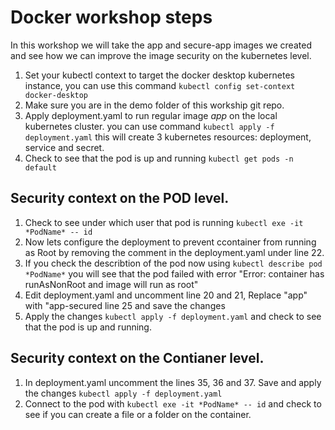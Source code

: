 # Docker workshop steps

In this workshop we will take the app and secure-app images we created and see how we can improve the image security on the kubernetes level.

1. Set your kubectl context to target the docker desktop kubernetes instance, you can use this command `kubectl config set-context docker-desktop`
2. Make sure you are in the demo folder of this workship git repo.
3. Apply deployment.yaml to run regular image *app* on the local kubernetes cluster. you can use command `kubectl apply -f deployment.yaml` this will create 3 kubernetes resources: deployment, service and secret. 
4. Check to see that the pod is up and running `kubectl get pods -n default`

## Security context on the POD level.
1. Check to see under which user that pod is running `kubectl exe -it *PodName* -- id`
2. Now lets configure the deployment to prevent ccontainer from running as Root by removing the comment in the deployment.yaml under line 22.
3. If you check the describtion of the pod now using `kubectl describe pod *PodName*` you will see that the pod failed with error "Error: container has runAsNonRoot and image will run as root"
4. Edit deployment.yaml and uncomment line 20 and 21, Replace "app" with "app-secured line 25 and save the changes
5. Apply the changes `kubectl apply -f deployment.yaml` and check to see that the pod is up and running.

## Security context on the Contianer level.
1. In deployment.yaml uncomment the lines 35, 36 and 37. Save and apply the changes `kubectl apply -f deployment.yaml`
2. Connect to the pod with `kubectl exe -it *PodName* -- id` and check to see if you can create a file or a folder on the container.